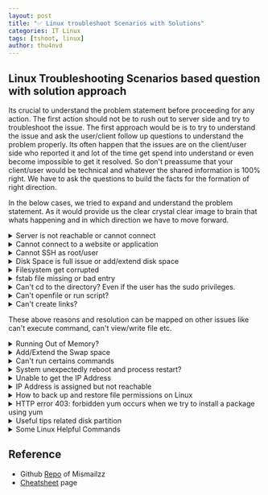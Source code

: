 ```yaml
---   
layout: post   
title: "✅ Linux troubleshoot Scenarios with Solutions"   
categories: IT Linux   
tags: [tshoot, linux]   
author: thu4nvd   
---   
```

   
## Linux Troubleshooting Scenarios based question with solution approach    
   
Its crucial to understand the problem statement before proceeding for any action. The first action should not be to rush out to server side and try to troubleshoot the issue. The first approach would be is to try to understand the issue and ask the user/client follow up questions to understand the problem properly. Its often happen that the issues are on the client/user side who reported it and lot of the time get spend into understand or even become impossible to get it resolved. So don't preassume that your client/user would be technical and whatever the shared information is 100% right. We have to ask the questions to build the facts for the formation of right direction.    
   
In the below cases, we tried to expand and understand the problem statement. As it would provide us the clear crystal clear image to brain that whats happening and in which direction we have to move forward.    
   
<details>   
<summary>Server is not reachable or cannot connect</summary>   
<!--All you need is a blank line-->   
   
    .    
    ├── Ping the server by Hostname and IP Address   
    │   ├── Hostname/IP Address is pingable   
    │   │   ├── Issue might be on the client side as server is reachable   
    │   ├── Hostname is not pingable but IP Address is pingable   
    │   │   ├── Could be the DNS issue   
    │   │   │   ├── check /etc/hosts    
    │   │   │   ├── check /etc/resolv.conf    
    │   │   │   ├── check /etc/nsswitch.conf   
    │   │   │   ├── (Optional) DNS can also be defined in the /etc/sysconfig/network-scripts/ifcfg-<interface>   
    │   ├── Hostname/IP Address both are not pingable   
    │   │   ├── Check the other server on its same network to see if there is Network side access issue or other overall something bad   
    │   │   │   ├── False: Issue is not overall network side but its with that host/server   
    │   │   │   ├── True: Might be overall network side issue   
    │   │   ├── Logged into server by Virtual Console, if the server is PoweredON. Check the uptime   
    │   │   ├── Check if the server has the IP, and has UP status of Network interface   
    │   │   │   ├── (Optional) Also check IP related information from /etc/sysconfig/network-scripts/ifcfg-<interface>   
    │   │   ├── Ping the gateway, also check routes   
    │   │   ├── Check Selinux, Firewall rules   
    │   │   ├── Check physical cable conn   
    └── ...   
      
</details>   
   
   
<details>   
<summary>Cannot connect to a website or application</summary>   
<!--All you need is a blank line-->   
   
    .    
    ├── Ping the server by Hostname and IP Address   
    │   ├── False: Above Troublshooting Diagram "Server is not reachable or cannot connect"   
    │   ├── True: Check the service availabilty by using telnet command with port   
    │   │   ├── True: Service is running    
    │   │   ├── False: Service is not reachable or running    
    │   │   │   ├── Check the service status using systemctl or other command    
    │   │   │   ├── Check the firewall/selinux   
    │   │   │   ├── Check the service logs   
    │   │   │   ├── Check the service configuration   
    └── ...   
   
</details>   
   
       
<details>   
<summary>Cannot SSH as root/user</summary>   
<!--All you need is a blank line-->   
   
    .    
    ├── Ping the server by Hostname and IP Address   
    │   ├── False: Above Troublshooting Diagram "Server is not reachable or cannot connect"   
    │   ├── True: Check the service availabilty by using telnet command with port   
    │   │   ├── True: Service is running    
    │   │   │   ├── Issue migh be on client side   
    │   │   │   ├── User might be disabled, nologin shell, disabled root login and other configuration   
    │   │   ├── False: Service is not reachable or running    
    │   │   │   ├── Check the service status using systemctl or other command    
    │   │   │   ├── Check the firewall/selinux   
    │   │   │   ├── Check the service logs   
    │   │   │   ├── Check the service configuration   
    └── ...   
   
</details>   
   
   
<details>   
<summary>Disk Space is full issue or add/extend disk space</summary>   
<!--All you need is a blank line-->   
   
    .    
    ├── System Performance degradation detection   
    │   ├── Application getting slow/unresponsive   
    │   ├── Commands are not running (For Example: as / disk space is full)   
    │   ├── Cannot do logging and other etc   
    ├── Analyse the issue   
    │   ├── df command to find the problematic filesystem space issue   
    ├── Action   
    │   ├── After finding the specific filesystem, use du command in that filesystem to get which files/directories are large   
    │   ├── Compress/remove big files   
    │   ├── Move the items to another partition/server   
    │   ├── Check the health status of the disks using badblocks command (For Example: #badblocks -v /dev/sda)   
    │   ├── Check which process is IO Bound (using iostat)   
    │   ├── Create a link to file/dir   
    ├── New disk addition   
    │   ├── Simple partition   
    │   │   ├── Add disk to VM   
    │   │   ├── Check the new disk with df/lsblk command   
    │   │   ├── fdisk to create partition. Better to have LVM partition   
    │   │   ├── Create filesytem and mount it   
    │   │   ├── fstab entry for persistent   
    │   ├── LVM Partition   
    │   │   ├── Add disk to VM   
    │   │   ├── Check the new disk with df/lsblk command   
    │   │   ├── fdisk to create LVM partition   
    │   │   ├── PV, VG, LV   
    │   │   ├── Create filesytem and mount it   
    │   │   ├── fstab entry for persistent   
    │   ├── Extend LVM partition   
    │   │   ├── Add disk, and create LVM partition    
    │   │   ├── Add LVM partition (PV) in existing VG   
    │   │   ├── Extend LV and resize filesystem   
    └── ...   
   
</details>   
   
<details>   
<summary>Filesystem get corrupted</summary>   
<!--All you need is a blank line-->   
   
    .    
    ├── check /var/log/messages, dmesg and other log files   
    ├── if we have a badsector logs, we have to run fsck   
    │   ├── True:    
    │   │   ├── run fsck on block device not on the mountpoint and make sure its not mouted. As busy device error would occur   
    │   │   ├── if its on / and we can’t umount it as it contain OS   
    │   │   ├── reboot the system into resuce mode as booting it from CDROM by applying ISO   
    │   │   ├── proceed to continue the shell and run fsck, disk repair without mounting it    
    └── ...   
   
</details>   
   
<details>   
<summary>fstab file missing or bad entry</summary>   
<!--All you need is a blank line-->   
   
    .    
    ├── One of the error that cause the system unable to BOOT UP    
    ├── Check /var/log/messages, dmesg and other log files   
    ├── If we have a badsector logs, we have to run fsck   
    │   ├── True:    
    │   │   ├── reboot the system into resuce mode as booting it from CDROM by applying ISO   
    │   │   ├── proceed with option 1, which mount the original root filesystem under /mnt/sysimage   
    │   │   ├── edit fstab entries or create a new file with the help of blkid and reboot   
    └── ...   
   
</details>   
   
<details>   
<summary>Can't cd to the directory? Even if the user has the sudo privileges.</summary>   
<!--All you need is a blank line-->   
   
    .    
    ├── Reasons and Resolution   
    │   ├── Directory does not exist   
    │   ├── Pathname conflict: relative vs absolute path   
    │   ├── Parent directory permission/ownership   
    │   ├── Doesn't have executable permission on target directory   
    │   ├── Hidden directory   
    └── ...   
   
</details>   
   
   
<details>   
<summary>Can't openfile or run script?</summary>   
<!--All you need is a blank line-->   
   
    .    
    ├── Reasons and Resolution   
    │   ├── Target directory/File does not exist   
    │   ├── Pathname conflict: relative vs absolute path   
    │   ├── Parent directory permission/ownership   
    │   ├── Target file permission/ownership and have the executable   
    │   ├── Hidden directory/file   
    └── ...   
   
</details>   
      
   
<details>   
<summary>Can't create links?</summary>   
<!--All you need is a blank line-->   
   
    .    
    ├── Reasons and Resolution   
    │   ├── Target directory/File does not exist   
    │   ├── Pathname conflict: relative vs absolute path - (should be complete path)   
    │   ├── Parent directory permission/ownership    
    │   ├── Target file permission/ownership - (as there should be read permission)   
    │   ├── Hidden directory/file   
    └── ...   
   
</details>   
   
These above reasons and resolution can be mapped on other issues like can't execute command, can't view/write file etc.   
   
   
<details>   
<summary>Running Out of Memory?</summary>   
<!--All you need is a blank line-->   
   
    .    
    ├── Types   
    │   ├── Cache (L1, L2, L3)   
    │   ├── RAM   
    │   │   ├── Usage   
    │   │   │   ├── #free -h   
    │   │   │   │   ├── Total (Total assigned memory)   
    │   │   │   │   ├── Used (Total actual used memory)   
    │   │   │   │   ├── Free (Actual free memory)   
    │   │   │   │   ├── Shared (Shared Memory)   
    │   │   │   │   ├── Buff/Cache (Pages cache memory)   
    │   │   │   │   ├── Available (Memory can be freed)   
    │   │   │   ├── /proc/meminfo   
    │   │   │   │   ├── file active   
    │   │   │   │   ├── file inactive   
    │   │   │   │   ├── anon active    
    │   │   │   │   ├── anon inactive   
    │   ├── Swap (Virtual Memory)   
    ├── Resolution   
    │   ├── Identify the processes that are using high memory using top, htop, ps etc.   
    │   ├── Check the OOM in logs and also check if there is a memory commitment in sysctl.conf   
    │   ├── Kill or restart the process/service   
    │   ├── prioritize the process using nice    
    │   ├── Add/Extend the swap space    
    │   ├── Add more physical more RAM   
    └── ...   
   
</details>   
   
   
<details>   
<summary>Add/Extend the Swap space</summary>   
<!--All you need is a blank line-->   
   
    .    
    ├── Due to running out of memory, we would need to add more swap space   
    │   ├── Create a file with #dd, as it will reserve the blocks of disk for swap file   
    │   ├── Set permission 600 and give root ownership   
    │   ├── #mkswap   
    │   ├── Now Turned swap on #swapon   
    │   ├── fstab entry for persistent   
    └── ...   
   
</details>   
   
<details>   
<summary>Can't run certains commands</summary>   
<!--All you need is a blank line-->   
   
    .    
    ├── Troubleshooting and Resolution   
    │   ├── command   
    │   │   ├── Could be the system related command which non root user does not have the access   
    │   │   ├── Could be the user defined script/command   
    │   ├── Troubleshooting   
    │   │   ├── permission/ownership of the command/script   
    │   │   ├── sudo permission   
    │   │   ├── absolute/relative path of command/script   
    │   │   ├── not defined in user $PATH variable   
    │   │   ├── command is not installed    
    │   │   ├── command library is missing or deleted   
    └── ...   
   
</details>   
   
       
<details>   
<summary>System unexpectedly reboot and process restart?</summary>   
<!--All you need is a blank line-->   
   
    .    
    ├── Troubleshooting and Resolution   
    │   ├── System reboot/crash reasons   
    │   │   ├── CPU stress   
    │   │   ├── RAM stress   
    │   │   ├── Kernel fault   
    │   │   ├── Hardware fault   
    │   ├── Process restart   
    │   │   ├── System reboot   
    │   │   ├── Restart itself   
    │   │   ├── Watchdog application    
    │   │   │   ├── To prevent high stress on system resources    
    │   │   │   ├── If application causing stress, so it will restart or terminate   
    │   ├── Troubleshooting   
    │   │   ├── After logged in, check the status by using commands like uptime, top, dmesg, journalctl, iostat -xz 1   
    │   │   ├── syslog.log, boot.log, dmesg, messages.log etc    
    │   │   ├── custom log path of applicatoin   
    │   │   ├── if not completely accessible, so take the virutal console like from ILO, IDRAC etc   
    │   │   ├── open a case and reach out a vendor   
    └── ...   
   
</details>   
   
    
<details>   
<summary>Unable to get the IP Address</summary>   
<!--All you need is a blank line-->   
   
    .    
    ├── IP Assignment Methods   
    │   ├── DHCP   
    │   │   ├── Fixed Allocation   
    │   │   ├── Dynamic Allocation   
    │   ├── Static   
    ├── Troubleshooting   
    │   ├── check network setting from virtualization environment like VMware, VirtualBox or etc   
    │   ├── check the IP address is assigned or not   
    │   ├── check the NIC status from host side using #lspci, #nmcli etc   
    │   ├── restart network service    
    └── ...   
   
</details>   
   
   
<details>   
<summary>IP Address is assigned but not reachable</summary>   
<!--All you need is a blank line-->   
   
    .    
    ├── Troubleshooting   
    │   ├── check the physical network connectivity, configured switch interface   
    │   ├── check the NIC status from software/hardware level using #lspci, #nmcli, #mii-tool etc   
    │   ├── check gateway, netmask, and ping the gateway to verify outbound traffic   
    │   ├── check the network routes and service    
    │   ├── check the IP Address duplication    
    │   ├── check the firewall access on the host and from the Network Team   
    └── ...   
   
</details>   
   
   
<details>   
<summary>How to back up and restore file permissions on Linux</summary>   
<!--All you need is a blank line-->   
   
    .    
    ├── Troubleshooting   
    │   ├── The best option is to create the ACL file of Dir/Files before changing the permissions in bulk   
    │   │   ├── Create the acl file before changing the permission (or backup the file permission): ~$ getfacl -R <dir> > permissions.acl       
    │   │   ├── Restore File Permissions: ~$ setfacl --restore=permissions.acl   
    │   ├── Restore from the VM Snapshot (But not always a good option for production)   
    │   ├── Rebuild the VM (this option is safe for future)   
    └── ...   
   
</details>   
       
       
<details>   
<summary>HTTP error 403: forbidden yum occurs when we try to install a package using yum</summary>   
<i>The HTTP 403 Forbidden response status code indicates that the server understands the request but refuses to authorize it. The access is permanently forbidden and tied to the application logic, such as insufficient rights to a resource. [Ref](https://developer.mozilla.org/en-US/docs/Web/HTTP/Status/403 , https://bobcares.com/blog/http-error-403-forbidden-yum/)</i>   
<!--All you need is a blank line-->   
   
    .    
    ├── There could be some major causes during installing pkg from yum   
    │   ├── Network configuration   
    │   │   ├── If you are using proxy server   
    │   │   │   ├── check the proxy setting in the /etc/yum.conf as its effective rather than using env variable #export https_proxy=https://<ip/hostname>:<port>   
    │   │   │   │   ├── If the proxy server is valid   
    │   │   │   │   │   ├── Check the ACL on the proxy server   
    │   │   ├── Other   
    │   ├── A corrupt repo   
    │   ├── Permission of packages   
    │   │   ├── This option most ofently not used because we linux manages by itself so avoid to proceed for this option. The use of this option irresponsibly could make the system unstable   
    │   ├── Selinux issue   
    │   ├── firewalld rules   
    │   ├── Other   
    └── ...   
   
</details>   
    
   
<details>   
<summary>Useful tips related disk partition</summary>   
<!--All you need is a blank line-->   
   
    .    
    ├── Tips   
    │   ├── After adding/attaching a new disk to a VM, we can get its status from lsblk command by doing ~$echo 1 > /sys/block/sda/device/rescan   
    │   ├── If we increase disk size of existing disk than the additional space get appended to the existing disk without affecting the already existed FileSystem and Partition       
    │   ├── We can also recreate the filesystem on block device as it will automatically format the old one   
    │   ├── If we have a disk(with created partition/FS) we can share the .vmdk to other VM. So after mounting we would have a same data as it was on previous one.   
    └── ...   
   
</details>   
       
      
<details>   
<summary>Some Linux Helpful Commands</summary>   
<!--All you need is a blank line-->   
   
```bash   
Linux Commands    
     
$nslookup #for DNS resolution   
$ip #to get ip address information    
$ping #to check the reachability    
$netstat #show network information like port binding, routes etc.   
$df #to get the overall disk usage   
$du   
$badblocks   
$iostat   
$lsblk   
$fdisk   
$pvcreate   
$vgcreate   
$lvcreate   
$vgextend   
$lvextend   
$dmesg       
$blkid   
$free -h   
$cat /proc/meminfo   
$env       
```   
   
</details>   
    
## Reference    
   
- Github [Repo](https://github.com/mismailzz/Linux-Troubleshooting-Scenarios-with-solutions) of Mismailzz   
- [Cheatsheet](http://cheat.sh) page    
